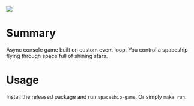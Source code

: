 ![](https://dvmn.org/media/lessons/ezgif.com-optimize_YgtCKU0.gif)

# Summary

Async console game built on custom event loop. You control a spaceship flying through space full of shining stars.

# Usage

Install the released package and run `spaceship-game`. Or simply `make run`.
